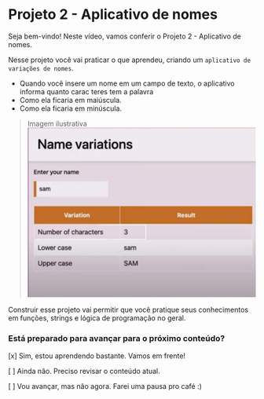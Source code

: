 # Projeto 2 - Aplicativo de nomes

Seja bem-vindo! Neste vídeo, vamos conferir o Projeto 2 - Aplicativo de nomes.

Nesse projeto você vai praticar o que aprendeu, criando um `aplicativo de variações de nomes`.

- Quando você insere um nome em um campo de texto, o aplicativo informa quanto carac teres tem a palavra
- Como ela ficaria em maiúscula.
- Como ela ficaria em minúscula.

> Imagem ilustrativa
> ![Imagem do projeto](image.png)

Construir esse projeto vai permitir que você pratique seus conhecimentos em funções, strings e lógica de programação no geral.

### Está preparado para avançar para o próximo conteúdo?

[x] Sim, estou aprendendo bastante. Vamos em frente!

[ ] Ainda não. Preciso revisar o conteúdo atual.

[ ] Vou avançar, mas não agora. Farei uma pausa pro café :)

